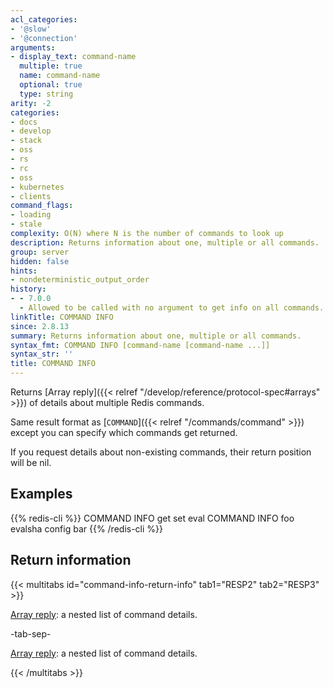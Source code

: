 ```yaml
---
acl_categories:
- '@slow'
- '@connection'
arguments:
- display_text: command-name
  multiple: true
  name: command-name
  optional: true
  type: string
arity: -2
categories:
- docs
- develop
- stack
- oss
- rs
- rc
- oss
- kubernetes
- clients
command_flags:
- loading
- stale
complexity: O(N) where N is the number of commands to look up
description: Returns information about one, multiple or all commands.
group: server
hidden: false
hints:
- nondeterministic_output_order
history:
- - 7.0.0
  - Allowed to be called with no argument to get info on all commands.
linkTitle: COMMAND INFO
since: 2.8.13
summary: Returns information about one, multiple or all commands.
syntax_fmt: COMMAND INFO [command-name [command-name ...]]
syntax_str: ''
title: COMMAND INFO
---
```

Returns [Array reply]({{< relref "/develop/reference/protocol-spec#arrays" >}}) of details about multiple Redis commands.

Same result format as [`COMMAND`]({{< relref "/commands/command" >}}) except you can specify which commands
get returned.

If you request details about non-existing commands, their return
position will be nil.

## Examples

{{% redis-cli %}}
COMMAND INFO get set eval
COMMAND INFO foo evalsha config bar
{{% /redis-cli %}}

## Return information

{{< multitabs id="command-info-return-info" 
    tab1="RESP2" 
    tab2="RESP3" >}}

[Array reply](../../develop/reference/protocol-spec#arrays): a nested list of command details.

-tab-sep-

[Array reply](../../develop/reference/protocol-spec#arrays): a nested list of command details.

{{< /multitabs >}}
